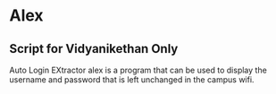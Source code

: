 # Alex
Script for Vidyanikethan Only
---------------------------------------------------------------------------------------------
Auto Login EXtractor
alex is a program that can be used to display the username and password 
that is left unchanged in the campus wifi.

